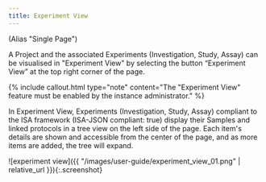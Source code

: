 ```yaml
---
title: Experiment View
---
```



(Alias "Single Page")

A Project and the associated Experiments (Investigation, Study, Assay) can be visualised in "Experiment View" by selecting the button “Experiment View” at the top right corner of the page.

{% include callout.html type="note" content="The \"Experiment View\" feature must be enabled by the instance administrator." %}

In Experiment View, Experiments (Investigation, Study, Assay) compliant to the ISA framework (ISA-JSON compliant: true) display their Samples and linked protocols in a tree view on the left side of the page. Each item's details are shown and accessible from the center of the page, and as more items are added, the tree will expand.

![experiment view]({{ "/images/user-guide/experiment_view_01.png" | relative_url }}){:.screenshot}

